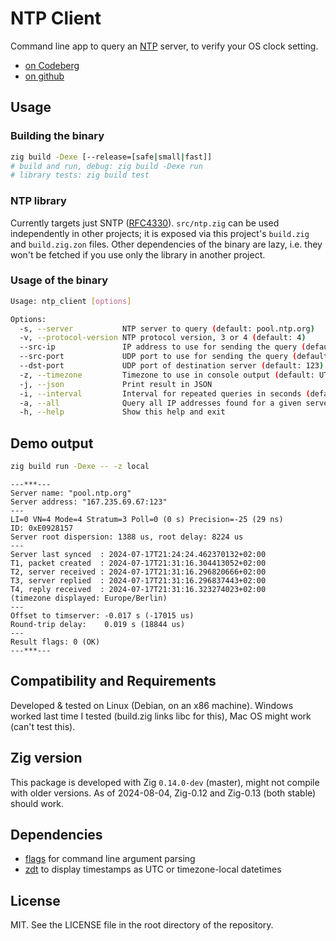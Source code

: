 <!-- -*- coding: utf-8 -*- -->

# NTP Client

Command line app to query an [NTP](https://datatracker.ietf.org/doc/html/rfc5905) server, to verify your OS clock setting.

- [on Codeberg](https://codeberg.org/FObersteiner/ntp_client)
- [on github](https://github.com/FObersteiner/ntp-client)

## Usage

### Building the binary

```sh
zig build -Dexe [--release=[safe|small|fast]]
# build and run, debug: zig build -Dexe run
# library tests: zig build test
```

### NTP library

Currently targets just SNTP ([RFC4330](https://datatracker.ietf.org/doc/html/rfc4330)). `src/ntp.zig` can be used independently in other projects; it is exposed via this project's `build.zig` and `build.zig.zon` files. Other dependencies of the binary are lazy, i.e. they won't be fetched if you use only the library in another project.

### Usage of the binary

```sh
Usage: ntp_client [options]

Options:
  -s, --server           NTP server to query (default: pool.ntp.org)
  -v, --protocol-version NTP protocol version, 3 or 4 (default: 4)
  --src-ip               IP address to use for sending the query (default: 0::0 / IPv6 auto-select)
  --src-port             UDP port to use for sending the query (default: 0 / any port)
  --dst-port             UDP port of destination server (default: 123)
  -z, --timezone         Timezone to use in console output (default: UTC)
  -j, --json             Print result in JSON
  -i, --interval         Interval for repeated queries in seconds (default: null / one-shot operation)
  -a, --all              Query all IP addresses found for a given server URL (default: false / stop after first)
  -h, --help             Show this help and exit
```

## Demo output

```sh
zig build run -Dexe -- -z local
```

```text
---***---
Server name: "pool.ntp.org"
Server address: "167.235.69.67:123"
---
LI=0 VN=4 Mode=4 Stratum=3 Poll=0 (0 s) Precision=-25 (29 ns)
ID: 0xE0928157
Server root dispersion: 1388 us, root delay: 8224 us
---
Server last synced  : 2024-07-17T21:24:24.462370132+02:00
T1, packet created  : 2024-07-17T21:31:16.304413052+02:00
T2, server received : 2024-07-17T21:31:16.296820666+02:00
T3, server replied  : 2024-07-17T21:31:16.296837443+02:00
T4, reply received  : 2024-07-17T21:31:16.323274023+02:00
(timezone displayed: Europe/Berlin)
---
Offset to timserver: -0.017 s (-17015 us)
Round-trip delay:    0.019 s (18844 us)
---
Result flags: 0 (OK)
---***---
```

## Compatibility and Requirements

Developed & tested on Linux (Debian, on an x86 machine). Windows worked last time I tested (build.zig links libc for this), Mac OS might work (can't test this).

## Zig version

This package is developed with Zig `0.14.0-dev` (master), might not compile with older versions. As of 2024-08-04, Zig-0.12 and Zig-0.13 (both stable) should work.

## Dependencies

- [flags](https://github.com/n0s4/flags) for command line argument parsing
- [zdt](https://codeberg.org/FObersteiner/zdt) to display timestamps as UTC or timezone-local datetimes

## License

MIT. See the LICENSE file in the root directory of the repository.
